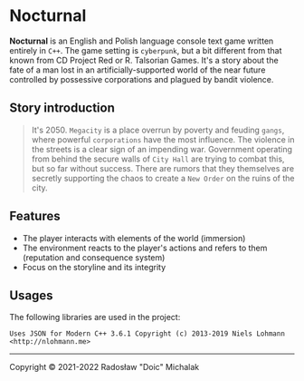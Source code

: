 # Nocturnal

**Nocturnal** is an English and Polish language console text game written entirely in `C++`. The game setting is `cyberpunk`, but a bit different from that known from CD Project Red or R. Talsorian Games. It's a story about the fate of a man lost in an artificially-supported world of the near future controlled by possessive corporations and plagued by bandit violence.

## Story introduction

> It's 2050. `Megacity` is a place overrun by poverty and feuding `gangs`, where powerful `corporations` have the most influence. The violence in the streets is a clear sign of an impending war. Government operating from behind the secure walls of `City Hall` are trying to combat this, but so far without success. There are rumors that they themselves are secretly supporting the chaos to create a `New Order` on the ruins of the city.

## Features

- The player interacts with elements of the world (immersion)
- The environment reacts to the player's actions and refers to them (reputation and consequence system)
- Focus on the storyline and its integrity

## Usages
The following libraries are used in the project:

```
Uses JSON for Modern C++ 3.6.1 Copyright (c) 2013-2019 Niels Lohmann <http://nlohmann.me>
```

---

Copyright © 2021-2022 Radosław "Doic" Michalak
